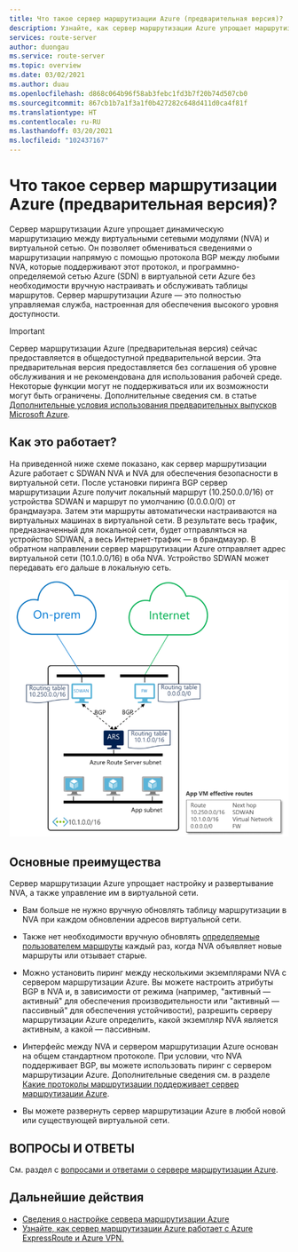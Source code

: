 ```yaml
---
title: Что такое сервер маршрутизации Azure (предварительная версия)?
description: Узнайте, как сервер маршрутизации Azure упрощает маршрутизацию между виртуальными сетевыми модулями (NVA) и виртуальной сетью.
services: route-server
author: duongau
ms.service: route-server
ms.topic: overview
ms.date: 03/02/2021
ms.author: duau
ms.openlocfilehash: d868c064b96f58ab3febc1fd3b7f20b74d507cb0
ms.sourcegitcommit: 867cb1b7a1f3a1f0b427282c648d411d0ca4f81f
ms.translationtype: HT
ms.contentlocale: ru-RU
ms.lasthandoff: 03/20/2021
ms.locfileid: "102437167"
---
```

# <a name="what-is-azure-route-server-preview"></a>Что такое сервер маршрутизации Azure (предварительная версия)? 

Сервер маршрутизации Azure упрощает динамическую маршрутизацию между виртуальными сетевыми модулями (NVA) и виртуальной сетью. Он позволяет обмениваться сведениями о маршрутизации напрямую с помощью протокола BGP между любыми NVA, которые поддерживают этот протокол, и программно-определяемой сетью Azure (SDN) в виртуальной сети Azure без необходимости вручную настраивать и обслуживать таблицы маршрутов. Сервер маршрутизации Azure — это полностью управляемая служба, настроенная для обеспечения высокого уровня доступности.

> [!IMPORTANT]
> Сервер маршрутизации Azure (предварительная версия) сейчас предоставляется в общедоступной предварительной версии.
> Эта предварительная версия предоставляется без соглашения об уровне обслуживания и не рекомендована для использования рабочей среде. Некоторые функции могут не поддерживаться или их возможности могут быть ограничены.
> Дополнительные сведения см. в статье [Дополнительные условия использования предварительных выпусков Microsoft Azure](https://azure.microsoft.com/support/legal/preview-supplemental-terms/).

## <a name="how-does-it-work"></a>Как это работает?

На приведенной ниже схеме показано, как сервер маршрутизации Azure работает с SDWAN NVA и NVA для обеспечения безопасности в виртуальной сети. После установки пиринга BGP сервер маршрутизации Azure получит локальный маршрут (10.250.0.0/16) от устройства SDWAN и маршрут по умолчанию (0.0.0.0/0) от брандмауэра. Затем эти маршруты автоматически настраиваются на виртуальных машинах в виртуальной сети. В результате весь трафик, предназначенный для локальной сети, будет отправляться на устройство SDWAN, а весь Интернет-трафик — в брандмауэр. В обратном направлении сервер маршрутизации Azure отправляет адрес виртуальной сети (10.1.0.0/16) в оба NVA. Устройство SDWAN может передавать его дальше в локальную сеть.

![Схема, на которой показан сервер маршрутизации Azure, настроенный в виртуальной сети.](./media/overview/route-server-overview.png)

## <a name="key-benefits"></a>Основные преимущества 

Сервер маршрутизации Azure упрощает настройку и развертывание NVA, а также управление им в виртуальной сети.  

* Вам больше не нужно вручную обновлять таблицу маршрутизации в NVA при каждом обновлении адресов виртуальной сети. 

* Также нет необходимости вручную обновлять [определяемые пользователем маршруты](../virtual-network/virtual-networks-udr-overview.md) каждый раз, когда NVA объявляет новые маршруты или отзывает старые. 

* Можно установить пиринг между несколькими экземплярами NVA с сервером маршрутизации Azure. Вы можете настроить атрибуты BGP в NVA и, в зависимости от режима (например, "активный — активный" для обеспечения производительности или "активный — пассивный" для обеспечения устойчивости), разрешить серверу маршрутизации Azure определить, какой экземпляр NVA является активным, а какой — пассивным. 

* Интерфейс между NVA и сервером маршрутизации Azure основан на общем стандартном протоколе. При условии, что NVA поддерживает BGP, вы можете использовать пиринг с сервером маршрутизации Azure. Дополнительные сведения см. в разделе [Какие протоколы маршрутизации поддерживает сервер маршрутизации Azure](route-server-faq.md#protocol).

* Вы можете развернуть сервер маршрутизации Azure в любой новой или существующей виртуальной сети. 

## <a name="faq"></a>ВОПРОСЫ И ОТВЕТЫ

См. раздел с [вопросами и ответами о сервере маршрутизации Azure](route-server-faq.md).

## <a name="next-steps"></a>Дальнейшие действия

- [Сведения о настройке сервера маршрутизации Azure](quickstart-configure-route-server-powershell.md)
- [Узнайте, как сервер маршрутизации Azure работает с Azure ExpressRoute и Azure VPN.](expressroute-vpn-support.md)
